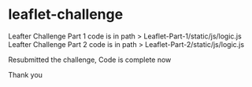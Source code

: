 # leaflet-challenge

Leafter Challenge Part 1 code is in path > Leaflet-Part-1/static/js/logic.js
Leafter Challenge Part 2 code is in path > Leaflet-Part-2/static/js/logic.js

Resubmitted the challenge, Code is complete now

Thank you
